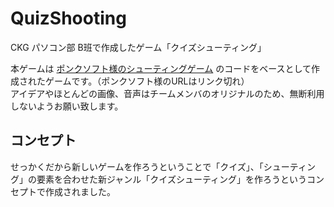# QuizShooting

CKG パソコン部 B班で作成したゲーム「クイズシューティング」

本ゲームは [ポンクソフト様のシューティングゲーム](https://ponk.jp/java/shoot/) のコードをベースとして作成されたゲームです。（ポンクソフト様のURLはリンク切れ）  
アイデアやほとんどの画像、音声はチームメンバのオリジナルのため、無断利用しないようお願い致します。

## コンセプト

せっかくだから新しいゲームを作ろうということで「クイズ」、「シューティング」の要素を合わせた新ジャンル「クイズシューティング」を作ろうというコンセプトで作成されました。
